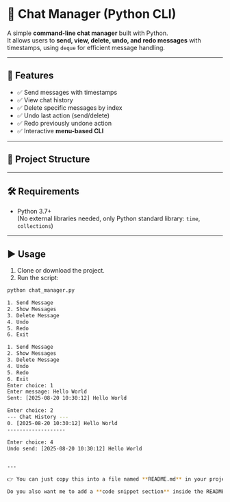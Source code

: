 # 📝 Chat Manager (Python CLI)

A simple **command-line chat manager** built with Python.  
It allows users to **send, view, delete, undo, and redo messages** with timestamps, using `deque` for efficient message handling.

---

## 🚀 Features
- ✅ Send messages with timestamps  
- ✅ View chat history  
- ✅ Delete specific messages by index  
- ✅ Undo last action (send/delete)  
- ✅ Redo previously undone action  
- ✅ Interactive **menu-based CLI**  

---

## 📂 Project Structure


---

## 🛠️ Requirements
- Python 3.7+  
(No external libraries needed, only Python standard library: `time`, `collections`)

---

## ▶️ Usage

1. Clone or download the project.  
2. Run the script:

```bash
python chat_manager.py

1. Send Message
2. Show Messages
3. Delete Message
4. Undo
5. Redo
6. Exit

1. Send Message
2. Show Messages
3. Delete Message
4. Undo
5. Redo
6. Exit
Enter choice: 1
Enter message: Hello World
Sent: [2025-08-20 10:30:12] Hello World

Enter choice: 2
--- Chat History ---
0. [2025-08-20 10:30:12] Hello World
-------------------

Enter choice: 4
Undo send: [2025-08-20 10:30:12] Hello World


---

👉 You can just copy this into a file named **README.md** in your project folder.  

Do you also want me to add a **code snippet section** inside the README (so GitHub shows a preview of your chat manager logic)?
